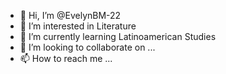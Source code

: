 - 👋 Hi, I’m @EvelynBM-22
- 👀 I’m interested in Literature
- 🌱 I’m currently learning Latinoamerican Studies
- 💞️ I’m looking to collaborate on ...
- 📫 How to reach me ...

<!---
EvelynBM-22/EvelynBM-22 is a ✨ special ✨ repository because its `README.md` (this file) appears on your GitHub profile.
You can click the Preview link to take a look at your changes.
--->
